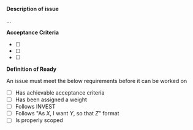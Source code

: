 **Description of issue**

...

**Acceptance Criteria**

- [ ] 
- [ ] 
- [ ] 

**Definition of Ready**

An issue must meet the below requirements before it can be worked on
- [ ] Has achievable acceptance criteria
- [ ] Has been assigned a weight
- [ ] Follows INVEST
- [ ] Follows "As *X*, I want *Y*, so that *Z*" format
- [ ] Is properly scoped
